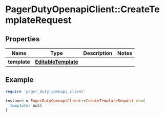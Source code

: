 # PagerDutyOpenapiClient::CreateTemplateRequest

## Properties

| Name | Type | Description | Notes |
| ---- | ---- | ----------- | ----- |
| **template** | [**EditableTemplate**](EditableTemplate.md) |  |  |

## Example

```ruby
require 'pager_duty_openapi_client'

instance = PagerDutyOpenapiClient::CreateTemplateRequest.new(
  template: null
)
```

